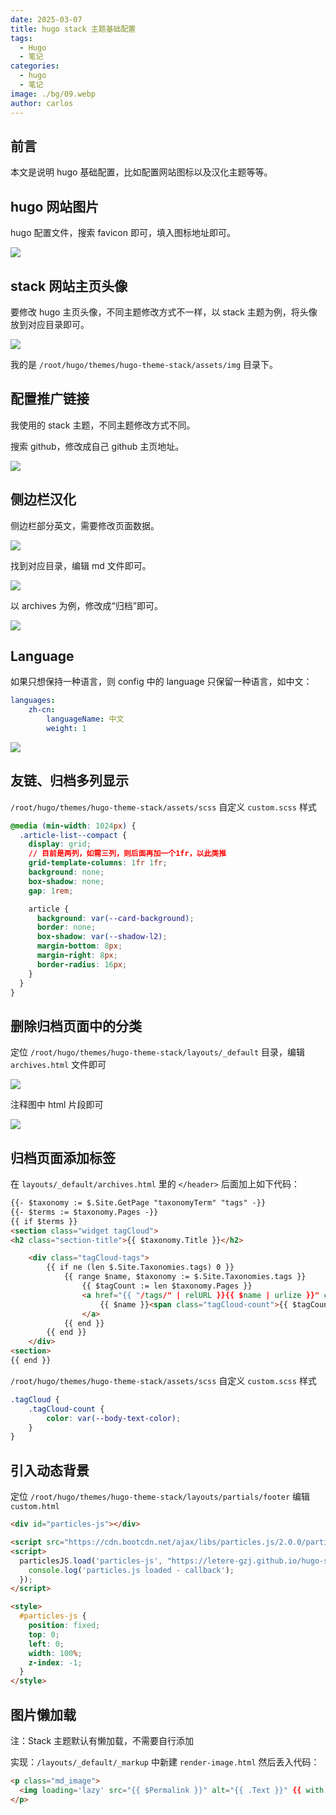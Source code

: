 ```yaml
---
date: 2025-03-07
title: hugo stack 主题基础配置
tags:
  - Hugo
  - 笔记
categories:
  - hugo
  - 笔记
image: ./bg/09.webp
author: carlos
---
```


## 前言

本文是说明 hugo 基础配置，比如配置网站图标以及汉化主题等等。

## hugo 网站图片

hugo 配置文件，搜索 favicon 即可，填入图标地址即可。

![](../00-assets/Pasted%20image%2020250307035003.png)

## stack 网站主页头像

要修改 hugo 主页头像，不同主题修改方式不一样，以 stack 主题为例，将头像放到对应目录即可。

![](../00-assets/Pasted%20image%2020250307043911.png)

我的是 `/root/hugo/themes/hugo-theme-stack/assets/img` 目录下。

## 配置推广链接

我使用的 stack 主题，不同主题修改方式不同。

搜索 github，修改成自己 github 主页地址。

![](../00-assets/Pasted%20image%2020250307054226.png)

## 侧边栏汉化

侧边栏部分英文，需要修改页面数据。

![](../00-assets/Pasted%20image%2020250308013647.png)

找到对应目录，编辑 md 文件即可。

![](../00-assets/Pasted%20image%2020250308013407.png)

以 archives 为例，修改成“归档”即可。

![](../00-assets/Pasted%20image%2020250308013933.png)

## Language

如果只想保持一种语言，则 config 中的 language 只保留一种语言，如中文：

```yaml
languages:
    zh-cn:
        languageName: 中文
        weight: 1
```

![](../00-assets/Pasted%20image%2020250308023414.png)

## 友链、归档多列显示

`/root/hugo/themes/hugo-theme-stack/assets/scss` 自定义 `custom.scss` 样式

```css
@media (min-width: 1024px) {
  .article-list--compact {
    display: grid;
    // 目前是两列，如需三列，则后面再加一个1fr，以此类推
    grid-template-columns: 1fr 1fr;
    background: none;
    box-shadow: none;
    gap: 1rem;

    article {
      background: var(--card-background);
      border: none;
      box-shadow: var(--shadow-l2);
      margin-bottom: 8px;
      margin-right: 8px;
      border-radius: 16px;
    }
  }
}
```

## 删除归档页面中的分类

定位 `/root/hugo/themes/hugo-theme-stack/layouts/_default` 目录，编辑 `archives.html` 文件即可

![](../00-assets/Pasted%20image%2020250308035843.png)

注释图中 html 片段即可

![](../00-assets/Pasted%20image%2020250308040444.png)

## 归档页面添加标签

在 `layouts/_default/archives.html` 里的 `</header>` 后面加上如下代码：

```html
{{- $taxonomy := $.Site.GetPage "taxonomyTerm" "tags" -}}
{{- $terms := $taxonomy.Pages -}}
{{ if $terms }}
<section class="widget tagCloud">
<h2 class="section-title">{{ $taxonomy.Title }}</h2>

    <div class="tagCloud-tags">
        {{ if ne (len $.Site.Taxonomies.tags) 0 }}
            {{ range $name, $taxonomy := $.Site.Taxonomies.tags }}
                {{ $tagCount := len $taxonomy.Pages }}
                <a href="{{ "/tags/" | relURL }}{{ $name | urlize }}" class="tagCloud-tags">
                    {{ $name }}<span class="tagCloud-count">{{ $tagCount }}</span>
                </a>
            {{ end }}
        {{ end }}
    </div>
<section>
{{ end }}
```

`/root/hugo/themes/hugo-theme-stack/assets/scss` 自定义 `custom.scss` 样式

```css
.tagCloud {
    .tagCloud-count {
        color: var(--body-text-color);
    }
}
```

## 引入动态背景


定位 `/root/hugo/themes/hugo-theme-stack/layouts/partials/footer` 编辑 `custom.html`

```html
<div id="particles-js"></div>

<script src="https://cdn.bootcdn.net/ajax/libs/particles.js/2.0.0/particles.min.js"></script>
<script>
  particlesJS.load('particles-js', "https://letere-gzj.github.io/hugo-stack/background/particles/particlesjs-config.json", function() {
    console.log('particles.js loaded - callback');
  });
</script>

<style>
  #particles-js {
    position: fixed;
    top: 0;
    left: 0;
    width: 100%;
    z-index: -1;
  }
</style>
```

## 图片懒加载

注：Stack 主题默认有懒加载，不需要自行添加

实现：`/layouts/_default/_markup` 中新建 `render-image.html` 然后丢入代码：

```html
<p class="md_image">
  <img loading='lazy' src="{{ $Permalink }}" alt="{{ .Text }}" {{ with .Title}} title="{{ . }}"{{ end }} />
</p>
```